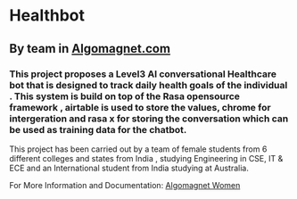 # Healthbot 

## By team in [Algomagnet.com](https://algomagnet.com/)


### This project proposes a Level3 AI conversational Healthcare bot that is designed to track daily health goals of the individual  . This system is build on top  of the Rasa  opensource framework , airtable is used to store the values, chrome for intergeration and rasa x for storing the conversation which can be used as training data for the chatbot.

This project has been carried out by a team of  female students  from 6 different colleges and states from India , studying Engineering in CSE, IT & ECE and an International student from India studying at Australia. 



 For More Information and Documentation: [Algomagnet Women](https://algomagnet.com/rasa.html)
